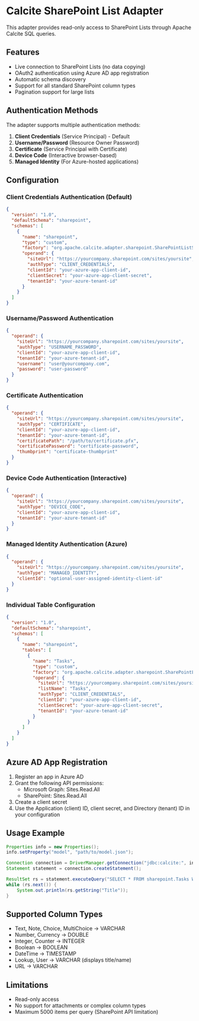 # Calcite SharePoint List Adapter

This adapter provides read-only access to SharePoint Lists through Apache Calcite SQL queries.

## Features

- Live connection to SharePoint Lists (no data copying)
- OAuth2 authentication using Azure AD app registration
- Automatic schema discovery
- Support for all standard SharePoint column types
- Pagination support for large lists

## Authentication Methods

The adapter supports multiple authentication methods:

1. **Client Credentials** (Service Principal) - Default
2. **Username/Password** (Resource Owner Password)
3. **Certificate** (Service Principal with Certificate)
4. **Device Code** (Interactive browser-based)
5. **Managed Identity** (For Azure-hosted applications)

## Configuration

### Client Credentials Authentication (Default)

```json
{
  "version": "1.0",
  "defaultSchema": "sharepoint",
  "schemas": [
    {
      "name": "sharepoint",
      "type": "custom",
      "factory": "org.apache.calcite.adapter.sharepoint.SharePointListSchemaFactory",
      "operand": {
        "siteUrl": "https://yourcompany.sharepoint.com/sites/yoursite",
        "authType": "CLIENT_CREDENTIALS",
        "clientId": "your-azure-app-client-id",
        "clientSecret": "your-azure-app-client-secret",
        "tenantId": "your-azure-tenant-id"
      }
    }
  ]
}
```

### Username/Password Authentication

```json
{
  "operand": {
    "siteUrl": "https://yourcompany.sharepoint.com/sites/yoursite",
    "authType": "USERNAME_PASSWORD",
    "clientId": "your-azure-app-client-id",
    "tenantId": "your-azure-tenant-id",
    "username": "user@yourcompany.com",
    "password": "user-password"
  }
}
```

### Certificate Authentication

```json
{
  "operand": {
    "siteUrl": "https://yourcompany.sharepoint.com/sites/yoursite",
    "authType": "CERTIFICATE",
    "clientId": "your-azure-app-client-id",
    "tenantId": "your-azure-tenant-id",
    "certificatePath": "/path/to/certificate.pfx",
    "certificatePassword": "certificate-password",
    "thumbprint": "certificate-thumbprint"
  }
}
```

### Device Code Authentication (Interactive)

```json
{
  "operand": {
    "siteUrl": "https://yourcompany.sharepoint.com/sites/yoursite",
    "authType": "DEVICE_CODE",
    "clientId": "your-azure-app-client-id",
    "tenantId": "your-azure-tenant-id"
  }
}
```

### Managed Identity Authentication (Azure)

```json
{
  "operand": {
    "siteUrl": "https://yourcompany.sharepoint.com/sites/yoursite",
    "authType": "MANAGED_IDENTITY",
    "clientId": "optional-user-assigned-identity-client-id"
  }
}
```

### Individual Table Configuration

```json
{
  "version": "1.0",
  "defaultSchema": "sharepoint",
  "schemas": [
    {
      "name": "sharepoint",
      "tables": [
        {
          "name": "Tasks",
          "type": "custom",
          "factory": "org.apache.calcite.adapter.sharepoint.SharePointListTableFactory",
          "operand": {
            "siteUrl": "https://yourcompany.sharepoint.com/sites/yoursite",
            "listName": "Tasks",
            "authType": "CLIENT_CREDENTIALS",
            "clientId": "your-azure-app-client-id",
            "clientSecret": "your-azure-app-client-secret",
            "tenantId": "your-azure-tenant-id"
          }
        }
      ]
    }
  ]
}
```

## Azure AD App Registration

1. Register an app in Azure AD
2. Grant the following API permissions:
   - Microsoft Graph: Sites.Read.All
   - SharePoint: Sites.Read.All
3. Create a client secret
4. Use the Application (client) ID, client secret, and Directory (tenant) ID in your configuration

## Usage Example

```java
Properties info = new Properties();
info.setProperty("model", "path/to/model.json");

Connection connection = DriverManager.getConnection("jdbc:calcite:", info);
Statement statement = connection.createStatement();

ResultSet rs = statement.executeQuery("SELECT * FROM sharepoint.Tasks WHERE Status = 'Active'");
while (rs.next()) {
    System.out.println(rs.getString("Title"));
}
```

## Supported Column Types

- Text, Note, Choice, MultiChoice → VARCHAR
- Number, Currency → DOUBLE
- Integer, Counter → INTEGER
- Boolean → BOOLEAN
- DateTime → TIMESTAMP
- Lookup, User → VARCHAR (displays title/name)
- URL → VARCHAR

## Limitations

- Read-only access
- No support for attachments or complex column types
- Maximum 5000 items per query (SharePoint API limitation)
